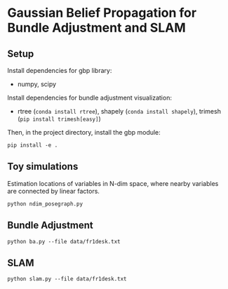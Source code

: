 # Gaussian Belief Propagation for Bundle Adjustment and SLAM

## Setup

Install dependencies for gbp library:

- numpy, scipy

Install dependencies for bundle adjustment visualization:

- rtree (`conda install rtree`), shapely (`conda install shapely`), trimesh (`pip install trimesh[easy]`)

Then, in the project directory, install the gbp module:

`pip install -e .`


## Toy simulations

Estimation locations of variables in N-dim space, where nearby variables are connected by linear factors. 

```
python ndim_posegraph.py
```

## Bundle Adjustment

```
python ba.py --file data/fr1desk.txt
```

## SLAM

```
python slam.py --file data/fr1desk.txt
```
